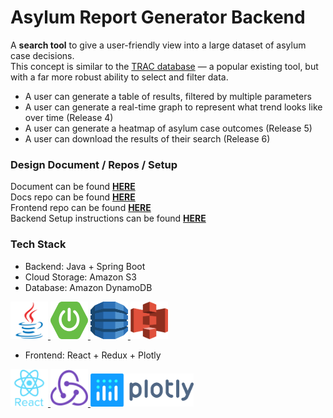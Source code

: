# Asylum Report Generator Backend

A **search tool** to give a user-friendly view into a large dataset of asylum case decisions. <br/>
This concept is similar to the [TRAC database](https://trac.syr.edu/phptools/immigration/asylum/) — a popular 
existing tool, but with a far more robust ability to select and filter data.
* A user can generate a table of results, filtered by multiple parameters
* A user can generate a real-time graph to represent what trend looks
  like over time (Release 4)
* A user can generate a heatmap of asylum case outcomes (Release 5)
* A user can download the results of their search (Release 6)

### Design Document / Repos / Setup
Document can be found [**HERE**](documentation/design_document.md) <br/>
Docs repo can be found [**HERE**](https://github.com/BloomTech-Labs/asylum-rg-docs) <br/>
Frontend repo can be found [**HERE**](https://github.com/BloomTech-Labs/asylum-rg-fe) <br/>
Backend Setup instructions can be found [**HERE**](https://www.notion.so/bloomtech/BE-Local-Setup-794f197185c046ccb9e2e9f073268cbe)


### Tech Stack

- Backend: Java + Spring Boot
- Cloud Storage: Amazon S3
- Database: Amazon DynamoDB
<p align="left">
<a href="https://www.java.com" target="_blank" rel="noreferrer"> 
<img src="https://raw.githubusercontent.com/devicons/devicon/master/icons/java/java-original.svg" alt="java" width="60" height="60"/> </a>
<a href="https://spring.io/projects/spring-boot" target="_blank" rel="noreferrer"> 
<img src="/documentation/images/spring_boot_logo.png" alt="spring" width="60" height="60"/> </a>
<a href="https://docs.aws.amazon.com/amazondynamodb/latest/developerguide/Introduction.html" target="_blank" rel="noreferrer"> 
<img src= "documentation/images/aws_dynamodb.svg" alt="DynamoDB" width="60" height="60"/> </a>
<a href="https://docs.aws.amazon.com/AmazonS3/latest/userguide/Welcome.html" target="_blank" rel="noreferrer"> 
<img src= "documentation/images/aws_s3.png" alt="S3" width="60" height="60"/> </a>
</p>

- Frontend: React + Redux + Plotly
<p align="left">
<a href="https://reactjs.org/" target="_blank" rel="noreferrer"> 
<img src="https://raw.githubusercontent.com/devicons/devicon/master/icons/react/react-original-wordmark.svg" alt="react" width="60" height="60"/> </a>
<a href="https://redux.js.org/" target="_blank" rel="noreferrer"> 
<img src="https://raw.githubusercontent.com/devicons/devicon/master/icons/redux/redux-original.svg" alt="react" width="60" height="60"/> </a>
<a href="https://plotly.com/" target="_blank" rel="noreferrer"> 
<img src= "documentation/images/plotly.png" alt="Plotly" width="165" height="53"/> </a>
</p>

